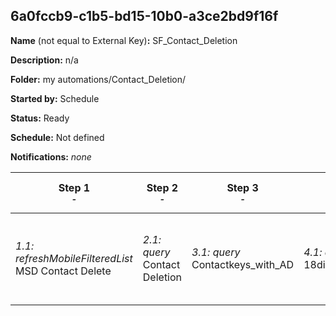 ## 6a0fccb9-c1b5-bd15-10b0-a3ce2bd9f16f

**Name** (not equal to External Key)**:** SF_Contact_Deletion

**Description:** n/a

**Folder:** my automations/Contact_Deletion/

**Started by:** Schedule

**Status:** Ready

**Schedule:** Not defined

**Notifications:** _none_


| Step 1<br>_<small>-</small>_ | Step 2<br>_<small>-</small>_ | Step 3<br>_<small>-</small>_ | Step 4<br>_<small>-</small>_ | Step 5<br>_<small>-</small>_ | Step 6<br>_<small>-</small>_ | Step 7<br>_<small>-</small>_ | Step 8<br>_<small>-</small>_ | Step 9<br>_<small>-</small>_ | Step 10<br>_<small>-</small>_ | Step 11<br>_<small>-</small>_ | Step 12<br>_<small>-</small>_ | Step 13<br>_<small>-</small>_ | Step 14<br>_<small>-</small>_ |
| --- | --- | --- | --- | --- | --- | --- | --- | --- | --- | --- | --- | --- | --- |
| _1.1: refreshMobileFilteredList_<br>MSD Contact Delete | _2.1: query_<br>Contact Deletion | _3.1: query_<br>Contactkeys_with_AD | _4.1: query_<br>18digit_Contacts | _5.1: query_<br>SF_Account | _6.1: query_<br>SF_Contacts | _7.1: query_<br>SF_Leads | _8.1: query_<br>SF_User | _9.1: query_<br>Like_MDMID | _10.1: query_<br>Like UUID | _11.1: query_<br>Not like UUID or MDMID | _12.1: query_<br>Contacts not existing as subscribers | _13.1: query_<br>Contacts not subscribers like MDMID | _14.1: query_<br>Contacts not subscribers like UUID |

